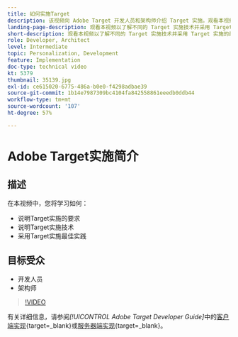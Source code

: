 ```yaml
---
title: 如何实施Target
description: 该视频向 Adobe Target 开发人员和架构师介绍 Target 实施。观看本视频以了解不同的 Target 实施技术并采用 Target 实施的最佳实践。
landing-page-description: 观看本视频以了解不同的 Target 实施技术并采用 Target 实施的最佳实践。
short-description: 观看本视频以了解不同的 Target 实施技术并采用 Target 实施的最佳实践。
role: Developer, Architect
level: Intermediate
topic: Personalization, Development
feature: Implementation
doc-type: technical video
kt: 5379
thumbnail: 35139.jpg
exl-id: ce615020-6775-486a-b0e0-f4298adbae39
source-git-commit: 1b14e7987309bc4104fa842558861eeedb0ddb44
workflow-type: tm+mt
source-wordcount: '107'
ht-degree: 57%

---
```


# Adobe Target实施简介

## 描述

在本视频中，您将学习如何：

* 说明Target实施的要求
* 说明Target实施技术
* 采用Target实施最佳实践

## 目标受众

* 开发人员
* 架构师

>[!VIDEO](https://video.tv.adobe.com/v/35139/?quality=12)

有关详细信息，请参阅&#x200B;*[!UICONTROL Adobe Target Developer Guide]*&#x200B;中的[客户端实现](https://experienceleague.adobe.com/docs/target-dev/developer/client-side/overview.html){target=_blank}或[服务器端实现](https://experienceleague.adobe.com/docs/target-dev/developer/server-side/server-side-overview.html){target=_blank}。

